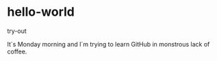# hello-world
try-out

It´s Monday morning and I´m trying to learn GitHub in monstrous lack of coffee.
